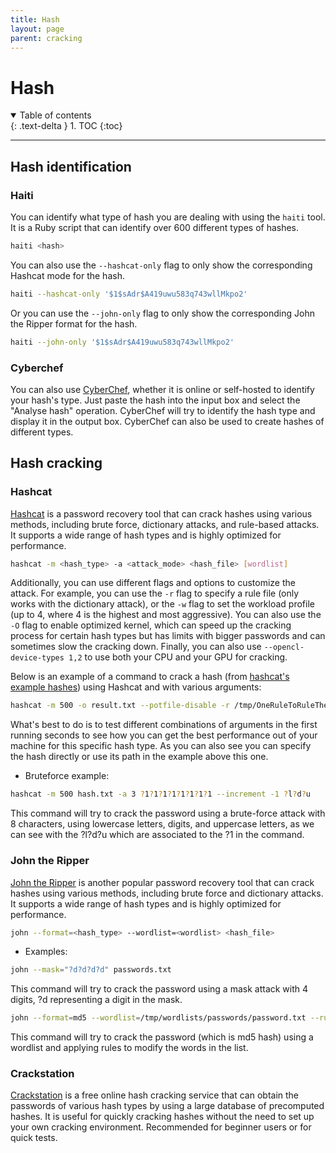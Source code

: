 ```yaml
---
title: Hash
layout: page
parent: cracking
---
```


# Hash

<details open markdown="block">
  <summary>
    Table of contents
  </summary>
  {: .text-delta }
1. TOC
{:toc}
</details>

---

## Hash identification

### Haiti

You can identify what type of hash you are dealing with using the `haiti` tool. It is a Ruby script that can identify over 600 different types of hashes.

```bash
haiti <hash>
```

You can also use the `--hashcat-only` flag to only show the corresponding Hashcat mode for the hash.

```bash
haiti --hashcat-only '$1$sAdr$A419uwu583q743wllMkpo2'
```

Or you can use the `--john-only` flag to only show the corresponding John the Ripper format for the hash.

```bash
haiti --john-only '$1$sAdr$A419uwu583q743wllMkpo2'
```

### Cyberchef

You can also use [CyberChef](https://gchq.github.io/CyberChef/), whether it is online or self-hosted to identify your hash's type. Just paste the hash into the input box and select the "Analyse hash" operation. CyberChef will try to identify the hash type and display it in the output box.
CyberChef can also be used to create hashes of different types.

## Hash cracking

### Hashcat

[Hashcat](https://hashcat.net/hashcat/) is a password recovery tool that can crack hashes using various methods, including brute force, dictionary attacks, and rule-based attacks. It supports a wide range of hash types and is highly optimized for performance.

```bash
hashcat -m <hash_type> -a <attack_mode> <hash_file> [wordlist]
```

Additionally, you can use different flags and options to customize the attack. For example, you can use the `-r` flag to specify a rule file (only works with the dictionary attack), or the `-w` flag to set the workload profile (up to 4, where 4 is the highest and most aggressive). You can also use the `-O` flag to enable optimized kernel, which can speed up the cracking process for certain hash types but has limits with bigger passwords and can sometimes slow the cracking down. Finally, you can also use `--opencl-device-types 1,2` to use both your CPU and your GPU for cracking.

Below is an example of a command to crack a hash (from [hashcat's example hashes](https://hashcat.net/wiki/doku.php?id=example_hashes)) using Hashcat and with various arguments:

```bash
hashcat -m 500 -o result.txt --potfile-disable -r /tmp/OneRuleToRuleThemStill/OneRuleToRuleThemStill.rule --username "administrator:\$1\$28772684\$iEwNOgGugqO9.bIz5sk8k/" /tmp/wordlists/passwords/password.txt -w 4 --opencl-device-types 1,2 
```

What's best to do is to test different combinations of arguments in the first running seconds to see how you can get the best performance out of your machine for this specific hash type. As you can also see you can specify the hash directly or use its path in the example above this one.

- Bruteforce example:

```bash
hashcat -m 500 hash.txt -a 3 ?1?1?1?1?1?1?1?1 --increment -1 ?l?d?u
```

This command will try to crack the password using a brute-force attack with 8 characters, using lowercase letters, digits, and uppercase letters, as we can see with the ?l?d?u which are associated to the ?1 in the command.

### John the Ripper

[John the Ripper](https://www.openwall.com/john/) is another popular password recovery tool that can crack hashes using various methods, including brute force and dictionary attacks. It supports a wide range of hash types and is highly optimized for performance.

```bash
john --format=<hash_type> --wordlist=<wordlist> <hash_file>
```

- Examples:

```bash
john --mask="?d?d?d?d" passwords.txt
```

This command will try to crack the password using a mask attack with 4 digits, ?d representing a digit in the mask.

```bash
john --format=md5 --wordlist=/tmp/wordlists/passwords/password.txt --rules passwords.txt
```

This command will try to crack the password (which is md5 hash) using a wordlist and applying rules to modify the words in the list.

### Crackstation

[Crackstation](https://crackstation.net/) is a free online hash cracking service that can obtain the passwords of various hash types by using a large database of precomputed hashes. It is useful for quickly cracking hashes without the need to set up your own cracking environment.
Recommended for beginner users or for quick tests.
